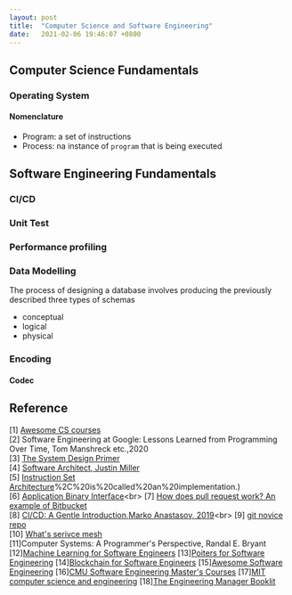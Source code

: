```yaml
---
layout: post
title:  "Computer Science and Software Engineering"
date:   2021-02-06 19:46:07 +0800
---
```

## Computer Science Fundamentals

### Operating System

#### Nomenclature

- Program: a set of instructions
- Process: na instance of `program` that is being executed

## Software Engineering Fundamentals


### CI/CD

### Unit Test

### Performance profiling

### Data Modelling

The process of designing a database involves producing the previously described three types of schemas 

- conceptual
- logical
- physical

### Encoding

#### Codec


## Reference

[1] [Awesome CS courses](https://github.com/prakhar1989/awesome-courses) <br>
[2] Software Engineering at Google: Lessons Learned from Programming Over Time, Tom Manshreck etc.,2020 <br>
[3] [The System Design Primer](https://github.com/donnemartin/system-design-primer) <br>
[4] [Software Architect, Justin Miller](https://github.com/justinamiller/SoftwareArchitect) <br>
[5] [Instruction Set Architecture](https://www.wikiwand.com/en/Instruction_set_architecture#:~:text=In%20computer%20science%2C%20an%20instruction,)%2C%20is%20called%20an%20implementation.) <br>
[6] [Application Binary Interface](https://www.wikiwand.com/en/Application_binary_interface#:~:text=In%20computer%20software%2C%20an%20application,being%20run%20by%20a%20user.)<br>
[7] [How does pull request work? An example of Bitbucket](https://www.notion.so/bobzeng/Pull-Requests-Atlassian-Git-Tutorial-62ec1e477b5f43a9888c4ca5792aa18e)<br>
[8] [CI/CD: A Gentle Introduction,Marko Anastasov, 2019](https://semaphoreci.com/blog/cicd-pipeline#:~:text=A%20CI%2FCD%20pipeline%20automates,and%20enable%20fast%20product%20iterations.)<br>
[9] [git novice repo](https://swcarpentry.github.io/git-novice/)<br>
[10] [What's serivce mesh](https://www.redhat.com/en/topics/microservices/what-is-a-service-mesh) <br>
[11]Computer Systems: A Programmer's Perspective, Randal E. Bryant
[12][Machine Learning for Software Engineers](https://github.com/ZuzooVn/machine-learning-for-software-engineers)
[13][Poiters for Software Engineering](https://github.com/vicoyeh/pointers-for-software-engineers)
[14][Blockchain for Software Engineers](https://github.com/benstew/blockchain-for-software-engineers)
[15][Awesome Software Engineering](https://github.com/bmarvinb/awesome-software-engineering)
[16][CMU Software Engineering Master's Courses](https://www.ece.cmu.edu/academics/ms-se/index.html)
[17][MIT computer science and engineering](http://catalog.mit.edu/degree-charts/computer-science-engineering-course-6-3/)
[18][The Engineering Manager Booklit](https://github.com/jesselpalmer/the-engineering-managers-booklist)